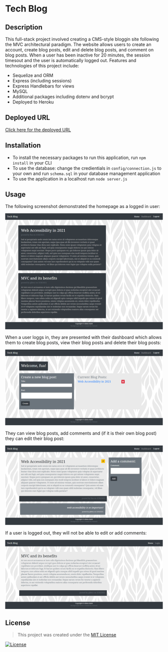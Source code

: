 # Tech Blog

## Description 

This full-stack project involved creating a CMS-style bloggin site following the MVC architectural paradigm. The website allows users to create an account, create blog posts, edit and delete blog posts, and comment on blog posts. When a user has been inactive for 20 minutes, the session timesout and the user is automatically logged out. Features and technologies of this project include:
* Sequelize and ORM
* Express (including sessions) 
* Express Handlebars for views
* MySQL
* Additional packages including dotenv and bcrypt
* Deployed to Heroku

## Deployed URL

[Click here for the deployed URL](https://alishasaleh-tech-blog.herokuapp.com/)

## Installation

* To install the necessary packages to run this application, run ``npm install`` in your CLI
* To use the database: change the credientials in ``config/connection.js`` to your own and run ``schema.sql`` in your database management application
* To use the application in a localhost run ``node server.js``

## Usage 

The following screenshot demonstrated the homepage as a logged in user:

![homepage](/assets/screenshot-03.png)

When a user loggs in, they are presented with their dashboard which allows them to create blog posts, view their blog posts and delete their blog posts:

![user dashboard](/assets/screenshot-04.png)

They can view blog posts, add comments and (if it is their own blog post) they can edit their blog post:

![blog logged in](/assets/screenshot-02.png)

If a user is logged out, they will not be able to edit or add comments: 

![blog logged out](/assets/screenshot-01.png)

## License

> This project was created under the [MIT License](https://opensource.org/licenses/MIT)

[![License](https://img.shields.io/badge/license-MIT-green.svg)](https://shields.io/)